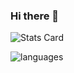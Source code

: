 ### Hi there 👋

![Stats Card](https://github-readme-stats.vercel.app/api?username=alexandr-san4ez&show_icons=true&theme=monokai)

![languages](https://github-readme-stats.vercel.app/api/top-langs?username=alexandr-san4ez&layout=compact&theme=monokai)
